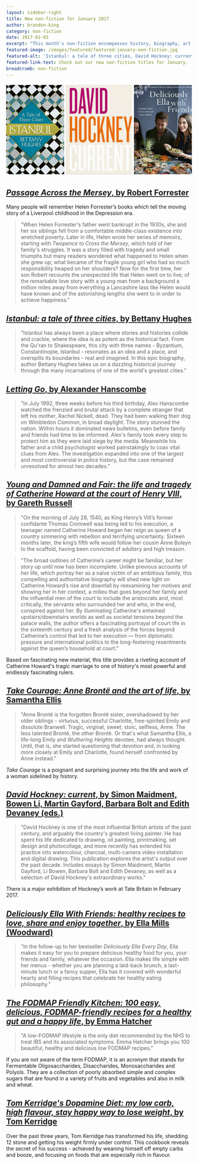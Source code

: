 ```yaml
---
layout: sidebar-right
title: New non-fiction for January 2017
author: brandon-king
category: non-fiction
date: 2017-01-03
excerpt: "This month's non-fiction encompasses history, biography, art and health."
featured-image: /images/featured/featured-january-non-fiction.jpg
featured-alt: 'Istanbul: a tale of three cities, David Hockney: current, Deliciously Ella With Friends'
featured-link-text: Check out our new non-fiction titles for January.
breadcrumb: non-fiction
---
```


![Istanbul: a tale of three cities, David Hockney: current, Deliciously Ella With Friends](/images/featured/featured-january-non-fiction.jpg)

## [<cite>Passage Across the Mersey</cite>, by Robert Forrester](https://suffolk.spydus.co.uk/cgi-bin/spydus.exe/ENQ/OPAC/BIBENQ?BRN=2078975)

Many people will remember Helen Forrester’s books which tell the moving story of a Liverpool childhood in the Depression era.

> "When Helen Forrester's father went bankrupt in the 1930s, she and her six siblings fell from a comfortable middle-class existence into wretched poverty. Later in life, Helen wrote her series of memoirs, starting with <cite>Twopence to Cross the Mersey</cite>, which told of her family's struggles. It was a story filled with tragedy and small triumphs but many readers wondered what happened to Helen when she grew up; what became of the fragile young girl who had so much responsibility heaped on her shoulders? Now for the first time, her son Robert recounts the unexpected life that Helen went on to live; of the remarkable love story with a young man from a background a million miles away from everything a Lancashire lass like Helen would have known and of the astonishing lengths she went to in order to achieve happiness."

## [<cite>Istanbul: a tale of three cities</cite>, by Bettany Hughes](https://suffolk.spydus.co.uk/cgi-bin/spydus.exe/ENQ/OPAC/BIBENQ?BRN=1960768)

> "Istanbul has always been a place where stories and histories collide and crackle, where the idea is as potent as the historical fact. From the Qu'ran to Shakespeare, this city with three names - Byzantium, Constantinople, Istanbul - resonates as an idea and a place, and overspills its boundaries - real and imagined. In this epic biography, author Bettany Hughes takes us on a dazzling historical journey through the many incarnations of one of the world's greatest cities."

## [<cite>Letting Go</cite>, by Alexander Hanscombe](https://suffolk.spydus.co.uk/cgi-bin/spydus.exe/ENQ/OPAC/BIBENQ?BRN=1853282)

> "In July 1992, three weeks before his third birthday, Alex Hanscombe watched the frenzied and brutal attack by a complete stranger that left his mother, Rachel Nickell, dead. They had been walking their dog on Wimbledon Common, in broad daylight. The story stunned the nation. Within hours it dominated news bulletins, even before family and friends had time to be informed. Alex's family took every step to protect him as they were laid siege by the media. Meanwhile his father and a child psychologist worked painstakingly to coax vital clues from Alex. The investigation expanded into one of the largest and most controversial in police history, but the case remained unresolved for almost two decades."

## [<cite>Young and Damned and Fair: the life and tragedy of Catherine Howard at the court of Henry VIII</cite>, by Gareth Russell](https://suffolk.spydus.co.uk/cgi-bin/spydus.exe/ENQ/OPAC/BIBENQ?BRN=2078969)

> "On the morning of July 28, 1540, as King Henry’s VIII’s former confidante Thomas Cromwell was being led to his execution, a teenager named Catherine Howard began her reign as queen of a country simmering with rebellion and terrifying uncertainty. Sixteen months later, the king’s fifth wife would follow her cousin Anne Boleyn to the scaffold, having been convicted of adultery and high treason.

> "The broad outlines of Catherine’s career might be familiar, but her story up until now has been incomplete. Unlike previous accounts of her life, which portray her as a naïve victim of an ambitious family, this compelling and authoritative biography will shed new light on Catherine Howard’s rise and downfall by reexamining her motives and showing her in her context, a milieu that goes beyond her family and the influential men of the court to include the aristocrats and, most critically, the servants who surrounded her and who, in the end, conspired against her. By illuminating Catherine's entwined upstairs/downstairs worlds as well as societal tensions beyond the palace walls, the author offers a fascinating portrayal of court life in the sixteenth century and a fresh analysis of the forces beyond Catherine’s control that led to her execution — from diplomatic pressure and international politics to the long-festering resentments against the queen’s household at court."

Based on fascinating new material, this title provides a riveting account of Catherine Howard's tragic marriage to one of history's most powerful and endlessly fascinating rulers.

## [<cite>Take Courage: Anne Brontë and the art of life</cite>, by Samantha Ellis](https://suffolk.spydus.co.uk/cgi-bin/spydus.exe/ENQ/OPAC/BIBENQ?BRN=2079227)

> "Anne Brontë is the forgotten Brontë sister, overshadowed by her older siblings - virtuous, successful Charlotte, free-spirited Emily and dissolute Branwell. Tragic, virginal, sweet, stoic, selfless, Anne. The less talented Brontë, the other Brontë. Or that's what Samantha Ellis, a life-long Emily and <cite>Wuthering Heights</cite> devotee, had always thought. Until, that is, she started questioning that devotion and, in looking more closely at Emily and Charlotte, found herself confronted by Anne instead."

<cite>Take Courage</cite> is a poignant and surprising journey into the life and work of a woman sidelined by history.

## [<cite>David Hockney: current</cite>, by Simon Maidment, Bowen Li, Martin Gayford, Barbara Bolt and Edith Devaney (eds.)](https://suffolk.spydus.co.uk/cgi-bin/spydus.exe/ENQ/OPAC/BIBENQ?BRN=2102598)

> "David Hockney is one of the most influential British artists of the past century, and arguably the country's greatest living painter. He has spent his life dedicated to drawing, oil painting, printmaking, set design and photocollage, and more recently has extended his practice into watercolour, charcoal, multi-camera video installation and digital drawing. This publication explores the artist's output over the past decade. Includes essays by Simon Maidment, Martin Gayford, Li Bowen, Barbara Bolt and Edith Devaney, as well as a selection of David Hockney's extraordinary works."

There is a major exhibition of Hockney’s work at Tate Britain in February 2017.

## [<cite>Deliciously Ella With Friends: healthy recipes to love, share and enjoy together</cite>, by Ella Mills (Woodward)](https://suffolk.spydus.co.uk/cgi-bin/spydus.exe/ENQ/OPAC/BIBENQ?BRN=2079164)

> "In the follow-up to her bestseller <cite>Deliciously Ella Every Day</cite>, Ella makes it easy for you to prepare delicious healthy food for you, your friends and family, whatever the occasion. Ella makes life simple with her menus - whether you are planning a laid-back brunch, a last-minute lunch or a fancy supper, Ella has it covered with wonderful hearty and filling recipes that celebrate her healthy eating philosophy."

## [<cite>The FODMAP Friendly Kitchen: 100 easy, delicious, FODMAP-friendly recipes for a healthy gut and a happy life</cite>, by Emma Hatcher](https://suffolk.spydus.co.uk/cgi-bin/spydus.exe/ENQ/OPAC/BIBENQ?BRN=2079167)

> "A low-FODMAP lifestyle is the only diet recommended by the NHS to treat IBS and its associated symptoms. Emma Hatcher brings you 100 beautiful, healthy and delicious low FODMAP recipes."

If you are not aware of the term FODMAP, it is an acronym that stands for Fermentable Oligosaccharides, Disaccharides, Monosaccharides and Polyols. They are a collection of poorly absorbed simple and complex sugars that are found in a variety of fruits and vegetables and also in milk and wheat.

## [<cite>Tom Kerridge's Dopamine Diet: my low carb, high flavour, stay happy way to lose weight</cite>, by Tom Kerridge](https://suffolk.spydus.co.uk/cgi-bin/spydus.exe/ENQ/OPAC/BIBENQ?BRN=2065822)

Over the past three years, Tom Kerridge has transformed his life, shedding 12 stone and getting his weight firmly under control. This cookbook reveals the secret of his success - achieved by weaning himself off empty carbs and booze, and focusing on foods that are especially rich in flavour.
